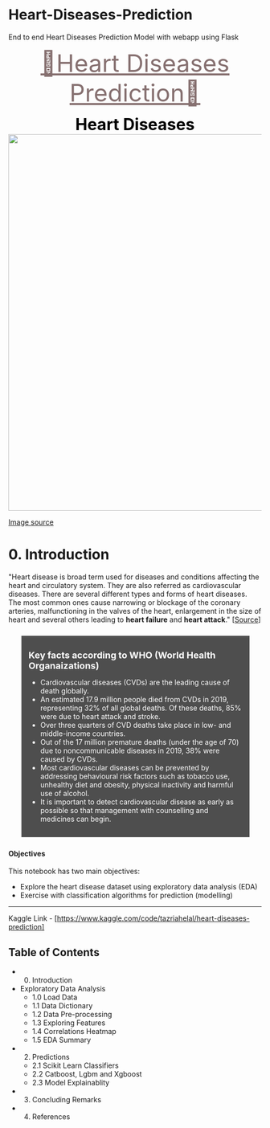 # Heart-Diseases-Prediction
End to end Heart Diseases Prediction Model with webapp using Flask

<font color='#867070' size=10><center><u>📌Heart Diseases Prediction📌</u></center> </font>
<div style="text-align: center;">
<font color="black" size=+3.5><b> Heart Diseases</b></font>
</div>

<div>    
<img src="https://www.crystalrunhealthcare.com/sites/default/files/styles/header_image/public/article_images/Heart%20Disease%20Symptoms.jpg?itok=wu8m8q8p" width="750/">    
</div>


[Image source](https://www.crystalrunhealthcare.com/articles/10-types-heart-disease-symptoms-understanding-factors-causes-and-statistics)


# 0. **Introduction** <a class="anchor" id="0"></a>
"Heart disease is broad term used for diseases and conditions affecting the heart and circulatory system. They are also referred as cardiovascular diseases. There are several different types and forms of heart diseases. The most common ones cause narrowing or blockage of the coronary arteries, malfunctioning in the valves of the heart, enlargement in the size of heart and several others leading to **heart failure** and **heart attack**." [[Source](https://www.indushealthplus.com/heart-diseases.html)]



<blockquote style="margin-right:auto; margin-left:auto; color:white; background-color: #4e4e4e; padding: 1em; margin:24px;">

<font color="white" size=+1.0><b>Key facts according to WHO (World Health Organaizations)</b></font>  
        
<ul>
<li> Cardiovascular diseases (CVDs) are the leading cause of death globally.
<li> An estimated 17.9 million people died from CVDs in 2019, representing 32% of all global deaths. Of these deaths, 85% were due to heart attack and stroke.
<li> Over three quarters of CVD deaths take place in low- and middle-income countries.
<li> Out of the 17 million premature deaths (under the age of 70) due to noncommunicable diseases in 2019, 38% were caused by CVDs.
<li> Most cardiovascular diseases can be prevented by addressing behavioural risk factors such as tobacco use, unhealthy diet and obesity, physical inactivity and harmful use of alcohol.
<li> It is important to detect cardiovascular disease as early as possible so that management with counselling and medicines can begin.                                                                                                                                 
    
</ul>        
</blockquote>

#### **Objectives**
This notebook has two main objectives:
* Explore the heart disease dataset using exploratory data analysis (EDA)
* Exercise with classification algorithms for prediction (modelling) 
---
Kaggle Link - [https://www.kaggle.com/code/tazriahelal/heart-diseases-prediction]

## **Table of Contents**

* 0. Introduction
* Exploratory Data Analysis
    * 1.0 Load Data
    * 1.1 Data Dictionary
    * 1.2 Data Pre-processing
    * 1.3 Exploring Features
    * 1.4 Correlations Heatmap
    * 1.5 EDA Summary
* 2. Predictions
    * 2.1 Scikit Learn Classifiers
    * 2.2 Catboost, Lgbm and Xgboost
    * 2.3 Model Explainablity
* 3. Concluding Remarks
* 4. References
